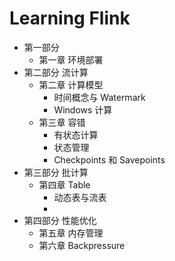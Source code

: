 # Learning Flink
- 第一部分  
    - 第一章 环境部署
- 第二部分 流计算
    - 第二章 计算模型
        - 时间概念与 Watermark
        - Windows 计算
    - 第三章 容错
        - 有状态计算
        - 状态管理
        - Checkpoints 和 Savepoints   
- 第三部分 批计算
    - 第四章 Table
        - 动态表与流表
        - 
- 第四部分 性能优化
    - 第五章 内存管理
    - 第六章 Backpressure
